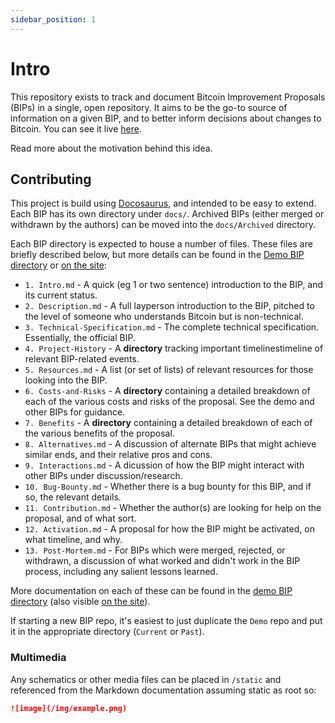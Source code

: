 ```yaml
---
sidebar_position: 1
---
```


# Intro

This repository exists to track and document Bitcoin Improvement Proposals (BIPs) in a single, open repository. It aims to be the go-to source of information on a given BIP, and to better inform decisions about changes to Bitcoin. You can see it live [here](https://biptracker.netlify.app).

Read more about the motivation behind this idea.

## Contributing

This project is build using [Docosaurus](https://docusaurus.io/), and intended to be easy to extend. Each BIP has its own directory under `docs/`. Archived BIPs (either merged or withdrawn by the authors) can be moved into the `docs/Archived` directory.

Each BIP directory is expected to house a number of files. These files are briefly described below, but more details can be found in the [Demo BIP directory](https://www.github.com/sashafklein/bip-tracker/tree/master/docs/Demo/) or [on the site](https://biptracker.netlify.app/docs/Demo/Intro):

- `1. Intro.md` - A quick (eg 1 or two sentence) introduction to the BIP, and its current status.
- `2. Description.md` - A full layperson introduction to the BIP, pitched to the level of someone who understands Bitcoin but is non-technical.
- `3. Technical-Specification.md` - The complete technical specification. Essentially, the official BIP.
- `4. Project-History` - A **directory** tracking important timelinestimeline of relevant BIP-related events.
- `5. Resources.md` - A list (or set of lists) of relevant resources for those looking into the BIP.
- `6. Costs-and-Risks` - A **directory** containing a detailed breakdown of each of the various costs and risks of the proposal. See the demo and other BIPs for guidance.
- `7. Benefits` - A **directory** containing a detailed breakdown of each of the various benefits of the proposal.
- `8. Alternatives.md` - A discussion of alternate BIPs that might achieve similar ends, and their relative pros and cons.
- `9. Interactions.md` - A dicussion of how the BIP might interact with other BIPs under discussion/research.
- `10. Bug-Bounty.md` - Whether there is a bug bounty for this BIP, and if so, the relevant details.
- `11. Contribution.md` - Whether the author(s) are looking for help on the proposal, and of what sort.
- `12. Activation.md` - A proposal for how the BIP might be activated, on what timeline, and why.
- `13. Post-Mortem.md` - For BIPs which were merged, rejected, or withdrawn, a discussion of what worked and didn't work in the BIP process, including any salient lessons learned.

More documentation on each of these can be found in the [demo BIP directory](https://www.github.com/sashafklein/bip-tracker/tree/master/docs/Demo/) (also visible [on the site](https://biptracker.netlify.app/docs/docs/Demo/Intro)).

If starting a new BIP repo, it's easiest to just duplicate the `Demo` repo and put it in the appropriate directory (`Current` or `Past`).

### Multimedia

Any schematics or other media files can be placed in `/static` and referenced from the Markdown documentation assuming static as root so:

```md
![image](/img/example.png)
```